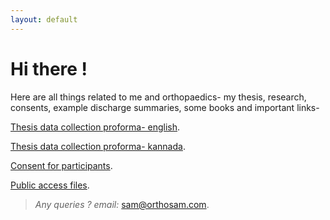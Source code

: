 ```yaml
---
layout: default
---
```


# Hi there !

Here are all things related to me and orthopaedics- my thesis, research, consents, example discharge summaries, some books and important links-


[Thesis data collection proforma- english](./proforma.html).

[Thesis data collection proforma- kannada](./proforma-kn.html).

[Consent for participants](https://docs.google.com/document/d/1wH9lNs_hkwAxh84Fg9TO1vAMfPbuvat3nRPKsgdGNbk/edit).

[Public access files](https://drive.google.com/drive/folders/1MGTIataD9rRTVA7qBUZC8Im4Sq99NCri).

>_Any queries ? email:_ [sam@orthosam.com](mailto:sam@orthosam.com).

<!--
## Posts

<ul>
  {% for post in site.posts %}
    <li>
      <a href="{{ post.url }}">{{ post.title }}</a>
      {{ post.excerpt }}
    </li>
  {% endfor %}
</ul>
-->
